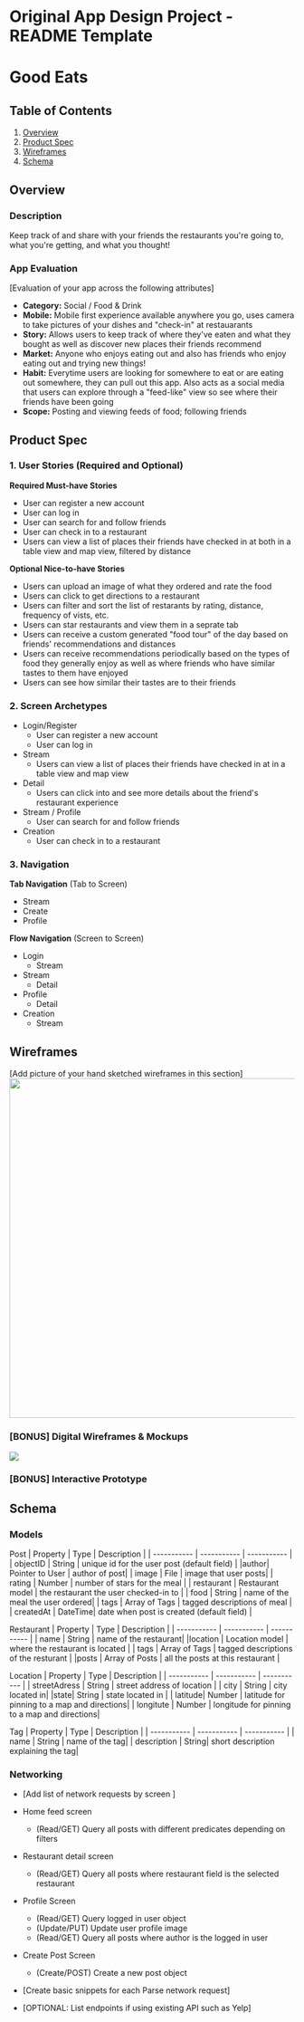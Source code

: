 Original App Design Project - README Template
===

# Good Eats

## Table of Contents
1. [Overview](#Overview)
1. [Product Spec](#Product-Spec)
1. [Wireframes](#Wireframes)
2. [Schema](#Schema)

## Overview
### Description
Keep track of and share with your friends the restaurants you're going to, what you're getting, and what you thought! 

### App Evaluation
[Evaluation of your app across the following attributes]
- **Category:** Social / Food & Drink
- **Mobile:** Mobile first experience available anywhere you go, uses camera to take pictures of your dishes and "check-in" at restauarants
- **Story:** Allows users to keep track of where they've eaten and what they bought as well as discover new places their friends recommend
- **Market:** Anyone who enjoys eating out and also has friends who enjoy eating out and trying new things!
- **Habit:** Everytime users are looking for somewhere to eat or are eating out somewhere, they can pull out this app. Also acts as a social media that users can explore through a "feed-like" view so see where their friends have been going
- **Scope:** Posting and viewing feeds of food; following friends

## Product Spec

### 1. User Stories (Required and Optional)

**Required Must-have Stories**

* User can register a new account
* User can log in
* User can search for and follow friends
* User can check in to a restaurant
* Users can view a list of places their friends have checked in at both in a table view and map view, filtered by distance

**Optional Nice-to-have Stories**

* Users can upload an image of what they ordered and rate the food
* Users can click to get directions to a restaurant
* Users can filter and sort the list of restarants by rating, distance, frequency of vists, etc.
* Users can star restaurants and view them in a seprate tab
* Users can receive a custom generated "food tour" of the day based on friends' recommendations and distances
* Users can receive recommendations periodically based on the types of food they generally enjoy as well as where friends who have similar tastes to them have enjoyed
* Users can see how similar their tastes are to their friends

### 2. Screen Archetypes

* Login/Register
    * User can register a new account
    * User can log in
* Stream
    * Users can view a list of places their friends have checked in at in a table view and map view
* Detail
    * Users can click into and see more details about the friend's restaurant experience
* Stream / Profile
    * User can search for and follow friends
* Creation
    * User can check in to a restaurant


### 3. Navigation

**Tab Navigation** (Tab to Screen)

* Stream
* Create
* Profile

**Flow Navigation** (Screen to Screen)

* Login
    * Stream
* Stream
    * Detail
* Profile
    * Detail
* Creation
    * Stream

## Wireframes
[Add picture of your hand sketched wireframes in this section]
<img src="https://i.imgur.com/6NwQxop.jpg" width=600>

### [BONUS] Digital Wireframes & Mockups
![](https://i.imgur.com/2ynAN3j.png)


### [BONUS] Interactive Prototype

## Schema 
### Models

Post
| Property    |     Type    |   Description  |
| ----------- | ----------- |   -----------  |
| objectID    | String      | unique id for the user post (default field) |
|author| Pointer to User | author of post|
| image | File | image that user posts|
| rating | Number | number of stars for the meal |
| restaurant | Restaurant model | the restaurant the user checked-in to |
| food | String | name of the meal the user ordered|
| tags | Array of Tags | tagged descriptions of meal |
| createdAt | DateTime| date when post is created (default field) |

Restaurant
| Property | Type | Description |
| ----------- | ----------- |   -----------  |
| name | String | name of the restaurant|
|location | Location model | where the restaurant is located |
| tags | Array of Tags | tagged descriptions of the resturant |
|posts | Array of Posts | all the posts at this restaurant |

Location
| Property | Type | Description |
| ----------- | ----------- |   -----------  |
| streetAdress | String | street address of location |
| city | String | city located in|
|state| String | state located in |
| latitude| Number | latitude for pinning to a map and directions|
| longitute | Number | longitude for pinning to a map and directions|

Tag
| Property | Type | Description |
| ----------- | ----------- |   -----------  |
| name | String | name of the tag|
| description | String| short description explaining the tag|


### Networking
- [Add list of network requests by screen ]
- Home feed screen
    - (Read/GET) Query all posts with different predicates depending on filters
- Restaurant detail screen
    - (Read/GET) Query all posts where restaurant field is the selected restaurant
- Profile Screen
    - (Read/GET) Query logged in user object
    - (Update/PUT) Update user profile image
    - (Read/GET) Query all posts where author is the logged in user
- Create Post Screen
    - (Create/POST) Create a new post object

- [Create basic snippets for each Parse network request]
- [OPTIONAL: List endpoints if using existing API such as Yelp]
